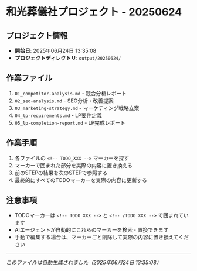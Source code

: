# 和光葬儀社プロジェクト - 20250624

## プロジェクト情報
- **開始日**: 2025年06月24日 13:35:08
- **プロジェクトディレクトリ**: `output/20250624/`

## 作業ファイル
1. `01_competitor-analysis.md` - 競合分析レポート
2. `02_seo-analysis.md` - SEO分析・改善提案
3. `03_marketing-strategy.md` - マーケティング戦略立案
4. `04_lp-requirements.md` - LP要件定義
5. `05_lp-completion-report.md` - LP完成レポート

## 作業手順
1. 各ファイルの `<!-- TODO_XXX -->` マーカーを探す
2. マーカーで囲まれた部分を実際の内容に置き換える
3. 前のSTEPの結果を次のSTEPで参照する
4. 最終的にすべてのTODOマーカーを実際の内容に更新する

## 注意事項
- TODOマーカーは `<!-- TODO_XXX -->` と `<!-- /TODO_XXX -->` で囲まれています
- AIエージェントが自動的にこれらのマーカーを検索・置換できます
- 手動で編集する場合は、マーカーごと削除して実際の内容に置き換えてください

---
*このファイルは自動生成されました（2025年06月24日 13:35:08）*
